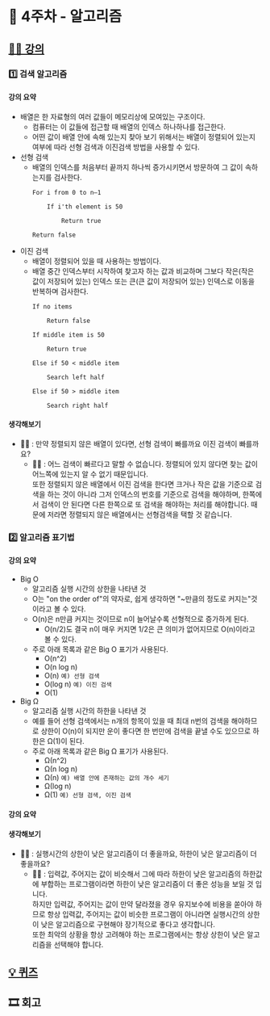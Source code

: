# 🚀 4주차 - 알고리즘

## [👨‍🏫 강의](https://www.boostcourse.org/cs112/joinLectures/41488)
### 1️⃣ 검색 알고리즘
#### 강의 요약
* 배열은 한 자료형의 여러 값들이 메모리상에 모여있는 구조이다.
  * 컴퓨터는 이 값들에 접근할 때 배열의 인덱스 하나하나를 접근한다.
  * 어떤 값이 배열 안에 속해 있는지 찾아 보기 위해서는 배열이 정렬되어 있는지 여부에 따라 선형 검색과 이진검색 방법을 사용할 수 있다.
* 선형 검색
  * 배열의 인덱스를 처음부터 끝까지 하나씩 증가시키면서 방문하여 그 값이 속하는지를 검사한다.
    ```
    For i from 0 to n–1

        If i'th element is 50

            Return true

    Return false
    ```
* 이진 검색
  * 배열이 정렬되어 있을 때 사용하는 방법이다.
  * 배열 중간 인덱스부터 시작하여 찾고자 하는 값과 비교하며 그보다 작은(작은 값이 저장되어 있는) 인덱스 또는 큰(큰 값이 저장되어 있는) 인덱스로 이동을 반복하며 검사한다.
    ```
    If no items

        Return false

    If middle item is 50

        Return true

    Else if 50 < middle item

        Search left half

    Else if 50 > middle item

        Search right half
    ```
#### 생각해보기
* 💁‍♂ : 만약 정렬되지 않은 배열이 있다면, 선형 검색이 빠를까요 이진 검색이 빠를까요?
  * 🙋‍♀️ : 어느 검색이 빠르다고 말할 수 없습니다. 정렬되어 있지 않다면 찾는 값이 어느쪽에 있는지 알 수 없기 때문입니다.  
  또한 정렬되지 않은 배열에서 이진 검색을 한다면 크거나 작은 값을 기준으로 검색을 하는 것이 아니라 그저 인덱스의 번호를 기준으로 검색을 해야하며, 한쪽에서 검색이 안 된다면 다른 한쪽으로 또 검색을 해야하는 처리를 해야합니다. 때문에 저라면 정렬되지 않은 배열에서는 선형검색을 택할 것 같습니다.
  
### 2️⃣ 알고리즘 표기법
#### 강의 요약
* Big O
  * 알고리즘 실행 시간의 상한을 나타낸 것
  * O는 "on the order of"의 약자로, 쉽게 생각하면 "~만큼의 정도로 커지는"것이라고 볼 수 있다.
  * O(n)은 n만큼 커지는 것이므로 n이 늘어날수록 선형적으로 증가하게 된다.
    * O(n/2)도 결국 n이 매우 커지면 1/2은 큰 의미가 없어지므로 O(n)이라고 볼 수 있다.
  * 주로 아래 목록과 같은 Big O 표기가 사용된다.
    * O(n^2)
    * O(n log n)
    * O(n) `예) 선형 검색`
    * O(log n) `예) 이진 검색`
    * O(1)
* Big Ω
  * 알고리즘 실행 시간의 하한을 나타낸 것
  * 예를 들어 선형 검색에서는 n개의 항목이 있을 때 최대 n번의 검색을 해야하므로 상한이 O(n)이 되지만 운이 좋다면 한 번만에 검색을 끝낼 수도 있으므로 하한은 Ω(1)이 된다.
  * 주로 아래 목록과 같은 Big Ω 표기가 사용된다.
    * Ω(n^2)
    * Ω(n log n)
    * Ω(n) `예) 배열 안에 존재하는 값의 개수 세기`
    * Ω(log n)
    * Ω(1) `예) 선형 검색, 이진 검색`
#### 강의 요약
#### 생각해보기
* 💁‍♂ : 실행시간의 상한이 낮은 알고리즘이 더 좋을까요, 하한이 낮은 알고리즘이 더 좋을까요?
  * 🙋‍♀️ : 입력값, 주어지는 값이 비슷해서 그에 따라 하한이 낮은 알고리즘의 하한값에 부합하는 프로그램이라면 하한이 낮은 알고리즘이 더 좋은 성능을 보일 것 입니다.  
  하지만 입력값, 주어지는 값이 만약 달라졌을 경우 유지보수에 비용을 쏟아야 하므로 항상 입력값, 주어지는 값이 비슷한 프로그램이 아니라면 실행시간의 상한이 낮은 알고리즘으로 구현해야 장기적으로 좋다고 생각합니다.  
  또한 최악의 상황을 항상 고려해야 하는 프로그램에서는 항상 상한이 낮은 알고리즘을 선택해야 합니다.

## [💡 퀴즈](https://www.boostcourse.org/cs112/joinLectures/41496)
## 🎞 회고

